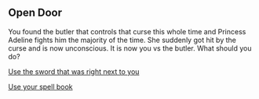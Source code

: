 ## Open Door

You found the butler that controls that curse this whole time and Princess Adeline fights him the majority of the time. She suddenly got hit by
the curse and is now unconscious. It is now you vs the butler. What should you do?

[Use the sword that was right next to you](use-sword.md)

[Use your spell book](poems.md)
